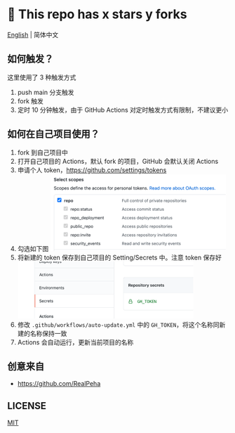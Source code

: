 # 💖 This repo has x stars y forks

[English](./README.md) | 简体中文

## 如何触发？

这里使用了 3 种触发方式

1. push main 分支触发
2. fork 触发
3. 定时 10 分钟触发，由于 GitHub Actions 对定时触发方式有限制，不建议更小

## 如何在自己项目使用？

1. fork 到自己项目中
2. 打开自己项目的 Actions，默认 fork 的项目，GitHub 会默认关闭 Actions
3. 申请个人 token，https://github.com/settings/tokens
4. 勾选如下图
![](./token.png)
5. 将新建的 token 保存到自己项目的 Setting/Secrets 中。注意 token 保存好
![](./secrets.png)
6. 修改 `.github/workflows/auto-update.yml` 中的 `GH_TOKEN`，将这个名称同新建的名称保持一致
7. Actions 会自动运行，更新当前项目的名称

## 创意来自

- https://github.com/RealPeha

## LICENSE

[MIT](./LICENSE)
